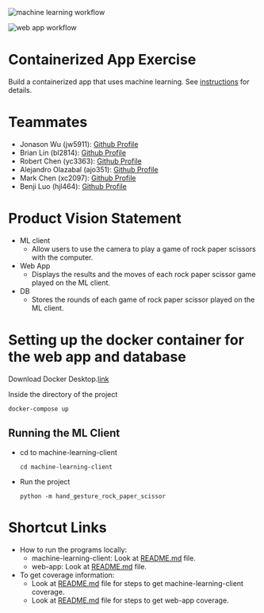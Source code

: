 ![machine learning workflow](https://github.com/software-students-fall2022/containerized-app-exercise-team1/actions/workflows/machine-learning-tests.yml/badge.svg)

![web app workflow](https://github.com/software-students-fall2022/containerized-app-exercise-team1/actions/workflows/web-app-tests.yml/badge.svg)

# Containerized App Exercise

Build a containerized app that uses machine learning. See [instructions](./instructions.md) for details.

# Teammates

* Jonason Wu (jw5911): [Github Profile](https://github.com/JonasonWu)
* Brian Lin (bl2814): [Github Profile](https://github.com/blin007)
* Robert Chen (yc3363): [Github Profile](https://github.com/RobertChenYF)
* Alejandro Olazabal (ajo351): [Github Profile](https://github.com/aleolazabal)
* Mark Chen (xc2097): [Github Profile](https://github.com/markizenlee)
* Benji Luo (hjl464): [Github Profile](https://github.com/BenjiLuo) 

# Product Vision Statement

* ML client
    * Allow users to use the camera to play a game of rock paper scissors with the computer.
* Web App
    * Displays the results and the moves of each rock paper scissor game played on the ML client.
* DB
    * Stores the rounds of each game of rock paper scissor played on the ML client.

# Setting up the docker container for the web app and database

Download Docker Desktop.[link](https://www.docker.com/)

Inside the directory of the project
```
docker-compose up
```

## Running the ML Client

* cd to machine-learning-client
    ```
    cd machine-learning-client
    ```
* Run the project
    ```
    python -m hand_gesture_rock_paper_scissor
    ```

# Shortcut Links

* How to run the programs locally:
    * machine-learning-client: Look at [README.md](./machine-learning-client) file.
    * web-app: Look at [README.md](./web-app) file.
* To get coverage information:
    * Look at [README.md](./machine-learning-client/tests) file for steps to get machine-learning-client coverage.
    * Look at [README.md](./web-app/tests) file for steps to get web-app coverage.

